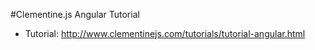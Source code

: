#Clementine.js Angular Tutorial
- Tutorial: http://www.clementinejs.com/tutorials/tutorial-angular.html
